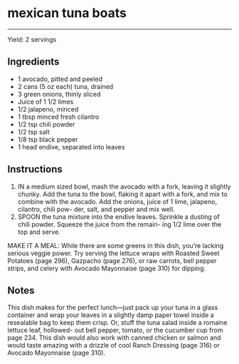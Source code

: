 # mexican tuna boats
---
Yield: 2 servings

## Ingredients
- 1 avocado, pitted and peeled
- 2 cans (5 oz each) tuna, drained
- 3 green onions, thinly sliced
- Juice of 1 1/2 limes
- 1/2 jalapeno, minced
- 1 tbsp minced fresh cilantro
- 1/2 tsp chili powder
- 1/2 tsp salt
- 1/8 tsp black pepper
- 1 head endive, separated into leaves

## Instructions
1. IN a medium sized bowl, mash the avocado with a fork,
leaving it slightly chunky. Add the tuna to the bowl, flaking
it apart with a fork, and mix to combine with the avocado.
Add the onions, juice of 1 lime, jalapeno, cilantro, chili pow-
der, salt, and pepper and mix well.
2. SPOON the tuna mixture into the endive leaves. Sprinkle a
dusting of chili powder. Squeeze the juice from the remain-
ing 1/2 lime over the top and serve.

MAKE IT A MEAL: While there are some greens in this
dish, you’re lacking serious veggie power. Try serving the
lettuce wraps with Roasted Sweet Potatoes (page 296),
Gazpacho (page 276), or raw carrots, bell pepper strips, and
celery with Avocado Mayonnaise (page 310) for dipping.



## Notes

This dish makes for the perfect lunch—just
pack up your tuna in a glass container
and wrap your leaves in a slightly damp
paper towel inside a resealable bag to
keep them crisp. Or, stuff the tuna salad
inside a romaine lettuce leaf, hollowed-
out bell pepper, tomato, or the cucumber
cup from page 234. This dish would
also work with canned chicken or salmon
and would taste amazing with a drizzle
of cool Ranch Dressing (page 316) or
Avocado Mayonnaise (page 310).
